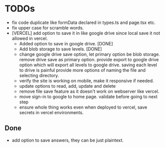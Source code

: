 # TODOs
- fix code duplicate like formData declared in types.ts and page.tsx etc.
- fix upper case for scramble words.
- [VERCEL] add option to save it in like google drive since local save it not allowed in vercel.
    - Added option to save in google drive. [DONE]
    - Add blob storage to save levels. [DONE]
    - change google drive save option, let primary option be blob storage.
      remove drive save as primary option.
      provide export to google drive option which will export all levels to google drive. saving each level to drive is painful
        provide more options of naming the file and selecting directory.
    - verify the site is working on mobile, make it responsive if needed.
    - update options to read, add, update and delete
    - remove file save feature as it doesn't work on webserver like vercel.
    - move sign-in to google to home page. validate before going to next step
    - ensure whole thing works even when deployed to vercel, save secrets in vercel environments.

## Done
- add option to save answers, they can be just plaintext.